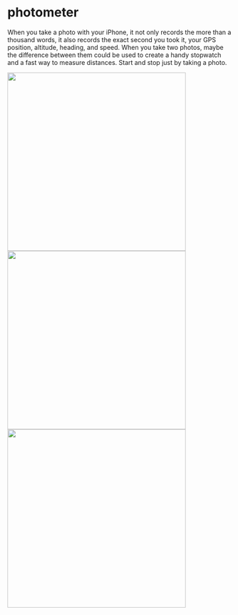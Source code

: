 # photometer
When you take a photo with your iPhone, it not only records the more than a thousand words, it also records the exact second you took it, your GPS position, altitude, heading, and speed. When you take two photos, maybe the difference between them could be used to create a handy stopwatch and a fast way to measure distances. Start and stop just by taking a photo. 

<img src="https://raw.githubusercontent.com/mortenjust/photometer/master/UX/appstore/photometer01.PNG" width=400>
<img src="https://raw.githubusercontent.com/mortenjust/photometer/master/UX/appstore/photometer02.PNG" width=400>
<img src="https://raw.githubusercontent.com/mortenjust/photometer/master/UX/appstore/photometer03.PNG" width=400>

